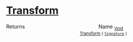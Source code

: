 # [Transform](./HSCPThinning-100663664.md)



Returns<img width=200/>Name
<sub>[Void](https://docs.microsoft.com/en-us/dotnet/api/System.Void)</sub><img width=200/><sub>[Transform](./HSCPThinning-100663664.md) ( [`Signature`](./../../Signature.md) )</sub><br>


